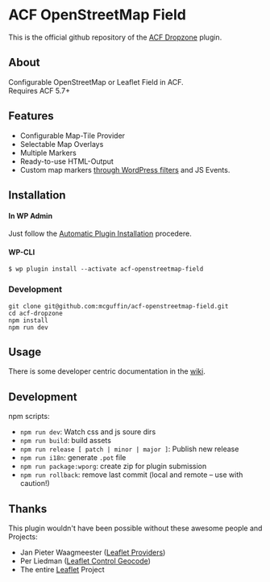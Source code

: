 ACF OpenStreetMap Field
=======================

This is the official github repository of the [ACF Dropzone](https://wordpress.org/plugins/acf-openstreetmap-field/) plugin.

About
-----

Configurable OpenStreetMap or Leaflet Field in ACF.  
Requires ACF 5.7+

Features
--------
 - Configurable Map-Tile Provider
 - Selectable Map Overlays
 - Multiple Markers
 - Ready-to-use HTML-Output
 - Custom map markers [through WordPress filters](../../wiki/HTML-Marker-Icon) and JS Events.


Installation
------------

#### In WP Admin
Just follow the [Automatic Plugin Installation](https://wordpress.org/support/article/managing-plugins/#automatic-plugin-installation) procedere.

#### WP-CLI
```shell
$ wp plugin install --activate acf-openstreetmap-field
```

### Development
```shell
git clone git@github.com:mcguffin/acf-openstreetmap-field.git
cd acf-dropzone
npm install
npm run dev
```

Usage
-----
There is some developer centric documentation in the [wiki](../../wiki).

Development
-----------
npm scripts:
 - `npm run dev`: Watch css and js soure dirs
 - `npm run build`: build assets
 - `npm run release [ patch | minor | major ]`: Publish new release
 - `npm run i18n`: generate `.pot` file
 - `npm run package:wporg`: create zip for plugin submission
 - `npm run rollback`: remove last commit (local and remote  – use with caution!)

Thanks
------
This plugin wouldn't have been possible without these awesome people and Projects:

 - Jan Pieter Waagmeester ([Leaflet Providers](https://github.com/leaflet-extras/leaflet-providers))
 - Per Liedman ([Leaflet Control Geocode](https://github.com/perliedman/leaflet-control-geocoder))
 - The entire [Leaflet](https://leafletjs.com/) Project
